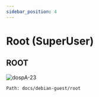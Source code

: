 ```yaml
---
sidebar_position: 4
---
```

# Root (SuperUser)
## ROOT


![dospA-23](/static/img/legacy/dospA-23.jpg)

```
Path: docs/debian-guest/root
```